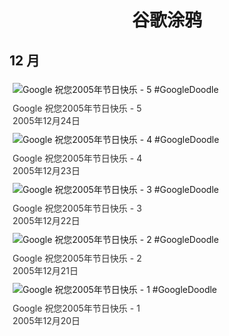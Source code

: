 
<h1 align="center"> 谷歌涂鸦 </h1>




## 12 月

<div class="image">


<img src="//www.google.com/logos/2005/winter_holiday05_5.gif" alt="Google 祝您2005年节日快乐 - 5 #GoogleDoodle" style="margin: 5px"/>
<div class="info" style="font-size: 14px; color:#333333; margin:5px"><div class="title">Google 祝您2005年节日快乐 - 5</div><div class="date">2005年12月24日</div></div>

<img src="https://lh3.googleusercontent.com/5jMHXN8UvNL0-djjFiMFTCMzWxKC6dHraK5jhqBDeuUQ_5NFU11sciSR8wbXszuuRJgK9y2BLvgN3J6shJLNVXiZKJtwqdXTxlOvBQ4=s660" alt="Google 祝您2005年节日快乐 - 4 #GoogleDoodle" style="margin: 5px"/>
<div class="info" style="font-size: 14px; color:#333333; margin:5px"><div class="title">Google 祝您2005年节日快乐 - 4</div><div class="date">2005年12月23日</div></div>

<img src="https://lh3.googleusercontent.com/FrhRCJXNo1fxKMxiuM_VNAwHUnGF8FcU035QXvOw6iAdA0a93H58X3w3VdLhTdQuRVrMmbxDv6SklTmGHYMOZDPDKAoiiwTqToy-Rk6z=s660" alt="Google 祝您2005年节日快乐 - 3 #GoogleDoodle" style="margin: 5px"/>
<div class="info" style="font-size: 14px; color:#333333; margin:5px"><div class="title">Google 祝您2005年节日快乐 - 3</div><div class="date">2005年12月22日</div></div>

<img src="https://lh3.googleusercontent.com/jtSIcWCPKlTU7Y4V7AmNnGznWYOXDirsc67ZJrTphA5gBdyZHqpskso-ItZtWln0NzfKy5YXXFwWvvVJ-67ArilAx7g7FzipQqGpkdql=s660" alt="Google 祝您2005年节日快乐 - 2 #GoogleDoodle" style="margin: 5px"/>
<div class="info" style="font-size: 14px; color:#333333; margin:5px"><div class="title">Google 祝您2005年节日快乐 - 2</div><div class="date">2005年12月21日</div></div>

<img src="https://lh3.googleusercontent.com/TT-VE4X-jpYA0T90tLABOQ-7u06kR0J9n4vjAgWrRZbGcASfQ4qhpQ-XjsB71it8cQfcyJ_SACH_CVoj_RJzrTfUILJG2XNBDe8fULCG=s660" alt="Google 祝您2005年节日快乐 - 1 #GoogleDoodle" style="margin: 5px"/>
<div class="info" style="font-size: 14px; color:#333333; margin:5px"><div class="title">Google 祝您2005年节日快乐 - 1</div><div class="date">2005年12月20日</div></div>

</div>








